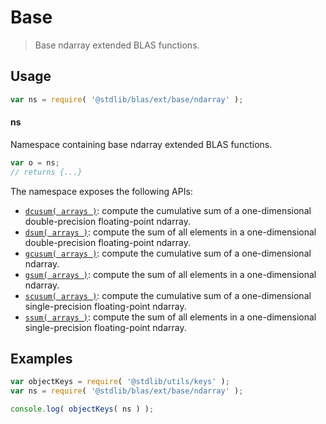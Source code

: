 <!--

@license Apache-2.0

Copyright (c) 2025 The Stdlib Authors.

Licensed under the Apache License, Version 2.0 (the "License");
you may not use this file except in compliance with the License.
You may obtain a copy of the License at

   http://www.apache.org/licenses/LICENSE-2.0

Unless required by applicable law or agreed to in writing, software
distributed under the License is distributed on an "AS IS" BASIS,
WITHOUT WARRANTIES OR CONDITIONS OF ANY KIND, either express or implied.
See the License for the specific language governing permissions and
limitations under the License.

-->

# Base

> Base ndarray extended BLAS functions.

<section class="usage">

## Usage

```javascript
var ns = require( '@stdlib/blas/ext/base/ndarray' );
```

#### ns

Namespace containing base ndarray extended BLAS functions.

```javascript
var o = ns;
// returns {...}
```

The namespace exposes the following APIs:

<!-- <toc pattern="*"> -->

<div class="namespace-toc">

-   <span class="signature">[`dcusum( arrays )`][@stdlib/blas/ext/base/ndarray/dcusum]</span><span class="delimiter">: </span><span class="description">compute the cumulative sum of a one-dimensional double-precision floating-point ndarray.</span>
-   <span class="signature">[`dsum( arrays )`][@stdlib/blas/ext/base/ndarray/dsum]</span><span class="delimiter">: </span><span class="description">compute the sum of all elements in a one-dimensional double-precision floating-point ndarray.</span>
-   <span class="signature">[`gcusum( arrays )`][@stdlib/blas/ext/base/ndarray/gcusum]</span><span class="delimiter">: </span><span class="description">compute the cumulative sum of a one-dimensional ndarray.</span>
-   <span class="signature">[`gsum( arrays )`][@stdlib/blas/ext/base/ndarray/gsum]</span><span class="delimiter">: </span><span class="description">compute the sum of all elements in a one-dimensional ndarray.</span>
-   <span class="signature">[`scusum( arrays )`][@stdlib/blas/ext/base/ndarray/scusum]</span><span class="delimiter">: </span><span class="description">compute the cumulative sum of a one-dimensional single-precision floating-point ndarray.</span>
-   <span class="signature">[`ssum( arrays )`][@stdlib/blas/ext/base/ndarray/ssum]</span><span class="delimiter">: </span><span class="description">compute the sum of all elements in a one-dimensional single-precision floating-point ndarray.</span>

</div>

<!-- </toc> -->

</section>

<!-- /.usage -->

<section class="examples">

## Examples

<!-- TODO: better examples -->

<!-- eslint no-undef: "error" -->

```javascript
var objectKeys = require( '@stdlib/utils/keys' );
var ns = require( '@stdlib/blas/ext/base/ndarray' );

console.log( objectKeys( ns ) );
```

</section>

<!-- /.examples -->

<!-- Section for related `stdlib` packages. Do not manually edit this section, as it is automatically populated. -->

<section class="related">

</section>

<!-- /.related -->

<!-- Section for all links. Make sure to keep an empty line after the `section` element and another before the `/section` close. -->

<section class="links">

<!-- <toc-links> -->

[@stdlib/blas/ext/base/ndarray/dcusum]: https://github.com/stdlib-js/stdlib/tree/develop/lib/node_modules/%40stdlib/blas/ext/base/ndarray/dcusum

[@stdlib/blas/ext/base/ndarray/dsum]: https://github.com/stdlib-js/stdlib/tree/develop/lib/node_modules/%40stdlib/blas/ext/base/ndarray/dsum

[@stdlib/blas/ext/base/ndarray/gcusum]: https://github.com/stdlib-js/stdlib/tree/develop/lib/node_modules/%40stdlib/blas/ext/base/ndarray/gcusum

[@stdlib/blas/ext/base/ndarray/gsum]: https://github.com/stdlib-js/stdlib/tree/develop/lib/node_modules/%40stdlib/blas/ext/base/ndarray/gsum

[@stdlib/blas/ext/base/ndarray/scusum]: https://github.com/stdlib-js/stdlib/tree/develop/lib/node_modules/%40stdlib/blas/ext/base/ndarray/scusum

[@stdlib/blas/ext/base/ndarray/ssum]: https://github.com/stdlib-js/stdlib/tree/develop/lib/node_modules/%40stdlib/blas/ext/base/ndarray/ssum

<!-- </toc-links> -->

</section>

<!-- /.links -->
